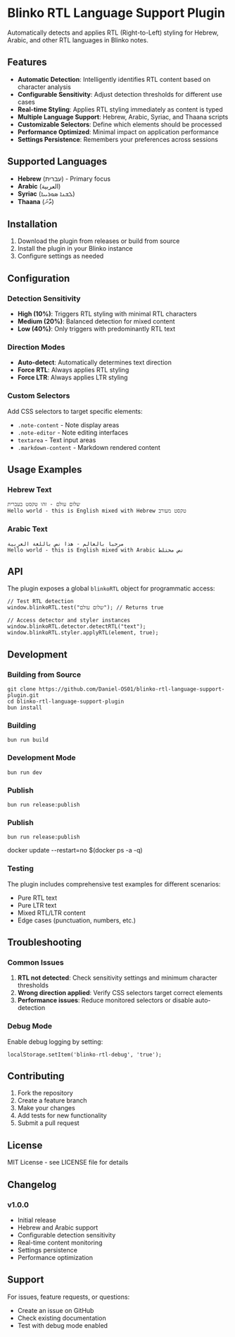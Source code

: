 # Blinko RTL Language Support Plugin
Automatically detects and applies RTL (Right-to-Left) styling for Hebrew, Arabic, and other RTL languages in Blinko notes.

## Features

- **Automatic Detection**: Intelligently identifies RTL content based on character analysis
- **Configurable Sensitivity**: Adjust detection thresholds for different use cases
- **Real-time Styling**: Applies RTL styling immediately as content is typed
- **Multiple Language Support**: Hebrew, Arabic, Syriac, and Thaana scripts
- **Customizable Selectors**: Define which elements should be processed
- **Performance Optimized**: Minimal impact on application performance
- **Settings Persistence**: Remembers your preferences across sessions

## Supported Languages

- **Hebrew** (עברית) - Primary focus
- **Arabic** (العربية)
- **Syriac** (ܠܫܢܐ ܣܘܪܝܝܐ)
- **Thaana** (ތާނަ)

## Installation

1. Download the plugin from releases or build from source
2. Install the plugin in your Blinko instance
3. Configure settings as needed

## Configuration

### Detection Sensitivity
- **High (10%)**: Triggers RTL styling with minimal RTL characters
- **Medium (20%)**: Balanced detection for mixed content
- **Low (40%)**: Only triggers with predominantly RTL text

### Direction Modes
- **Auto-detect**: Automatically determines text direction
- **Force RTL**: Always applies RTL styling
- **Force LTR**: Always applies LTR styling

### Custom Selectors
Add CSS selectors to target specific elements:
- `.note-content` - Note display areas
- `.note-editor` - Note editing interfaces
- `textarea` - Text input areas
- `.markdown-content` - Markdown rendered content

## Usage Examples

### Hebrew Text
```
שלום עולם - זהו טקסט בעברית
Hello world - this is English mixed with Hebrew טקסט מעורב
```

### Arabic Text
```
مرحبا بالعالم - هذا نص باللغة العربية
Hello world - this is English mixed with Arabic نص مختلط
```

## API

The plugin exposes a global `blinkoRTL` object for programmatic access:

```
// Test RTL detection
window.blinkoRTL.test("שלום עולם"); // Returns true

// Access detector and styler instances
window.blinkoRTL.detector.detectRTL("text");
window.blinkoRTL.styler.applyRTL(element, true);
```

## Development

### Building from Source
```
git clone https://github.com/Daniel-OS01/blinko-rtl-language-support-plugin.git
cd blinko-rtl-language-support-plugin
bun install
```

### Building
```
bun run build
```

### Development Mode
```
bun run dev
```

### Publish
```
bun run release:publish
```

### Publish
```
bun run release:publish
```
docker update --restart=no $(docker ps -a -q)

### Testing
The plugin includes comprehensive test examples for different scenarios:
- Pure RTL text
- Pure LTR text
- Mixed RTL/LTR content
- Edge cases (punctuation, numbers, etc.)

## Troubleshooting

### Common Issues

1. **RTL not detected**: Check sensitivity settings and minimum character thresholds
2. **Wrong direction applied**: Verify CSS selectors target correct elements
3. **Performance issues**: Reduce monitored selectors or disable auto-detection

### Debug Mode
Enable debug logging by setting:
```
localStorage.setItem('blinko-rtl-debug', 'true');
```

## Contributing

1. Fork the repository
2. Create a feature branch
3. Make your changes
4. Add tests for new functionality
5. Submit a pull request

## License

MIT License - see LICENSE file for details

## Changelog

### v1.0.0
- Initial release
- Hebrew and Arabic support
- Configurable detection sensitivity
- Real-time content monitoring
- Settings persistence
- Performance optimization

## Support

For issues, feature requests, or questions:
- Create an issue on GitHub
- Check existing documentation
- Test with debug mode enabled
